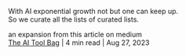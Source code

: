 <p>With AI exponential growth not but one can keep up.<br>
So we curate all the lists of curated lists.</p>

<p>an expansion from this article on medium<br>
<a href="https://medium.com/@duelmas/the-ai-tool-bag-168de4597b66">The AI Tool Bag</a> | 4 min read | Aug 27, 2023
</p>
